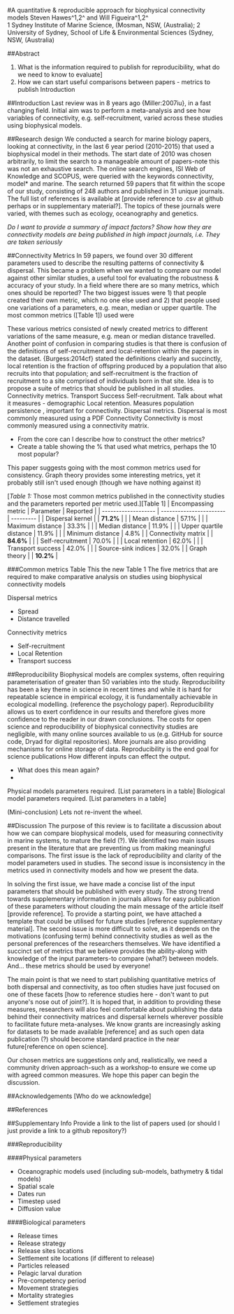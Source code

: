#A quantitative & reproducible approach for biophysical connectivity models
Steven Hawes^1,2^ and Will Figueira^1,2^  
1 Sydney Institute of Marine Science,  (Mosman, NSW,  (Australia); 2 University of Sydney, School of Life & Environmental Sciences (Sydney, NSW,  (Australia)

##Abstract 
1. What is the information required to publish for reproducibility, what do we need to know to evaluate]
2. How we can start useful comparisons between papers - metrics to publish
Introduction

##Introduction
Last review was in 8 years ago {Miller:2007iu}, in a fast changing field.
Initial aim was to perform a meta-analysis and see how variables of connectivity, e.g. self-recruitment, varied across these studies using biophysical models.

##Research design
We conducted a search for marine biology papers, looking at connectivity, in the last 6 year period (2010-2015) that used a biophysical model in their methods. The start date of 2010 was chosen arbitrarily, to limit the search to a manageable amount of papers-note this was not an exhaustive search. The online search engines, ISI Web of Knowledge and SCOPUS, were queried with the keywords connectivity, model* and marine. The search returned 59 papers that fit within the scope of our study, consisting of 248 authors and published in 31 unique journals. The full list of references is available at [provide reference to .csv at github perhaps or in supplementary material?]. The topics of these journals were varied, with themes such as ecology, oceanography and genetics.

*Do I want to provide a summary of impact factors? Show how they are connectivity models are being published in high impact journals, i.e. They are taken seriously*

##Connectivity Metrics
In 59 papers, we found over 30 different parameters used to describe the resulting patterns of connectivity & dispersal. This became a problem when we wanted to compare our model against other similar studies, a useful tool for evaluating the robustness & accuracy of your study. In a field where there are so many metrics, which ones should be reported? The two biggest issues were 1) that people created their own metric, which no one else used and 2) that people used one variations of a parameters, e.g. mean, median or upper quartile. The most common metrics ([Table 1]) used were

 These various metrics consisted of newly created metrics to different variations of the same measure, e.g. mean or median distance travelled.
Another point of confusion in comparing studies is that there is confusion of the definitions of self-recruitment and local-retention within the papers in the dataset. {Burgess:2014cf} stated the definitions clearly and succinctly, local retention is the fraction of offspring produced by a population that also recruits into that population; and self-recruitment is the fraction of recruitment to a site comprised of individuals born in that site.
Idea is to propose a suite of metrics that should be published in all studies.
Connectivity metrics.
Transport Success
Self-recruitment. Talk about what it measures - demographic
Local retention. Measures population persistence , important for connectivity.
Dispersal metrics.
Dispersal is most commonly measured using a PDF
Connectivity
Connectivity is most commonly measured using a connectivity matrix.
- From the core can I describe how to construct the other metrics?
- Create a table showing the % that used what metrics, perhaps the 10 most popular?

This paper suggests going with the most common metrics used for consistency. Graph theory provides some interesting metrics, yet it probably still isn't used enough (though we have nothing against it)

 
[*Table 1:* Those most common metrics published in the connectivity studies and the parameters reported per metric used.][Table 1]
| Encompassing metric |        Parameter        |  Reported |
| ------------------- | ----------------------- | --------- |
| Dispersal kernel    |                         | **71.2%** |
|                     | Mean distance           | 57.1%     |
|                     | Maximum distance        | 33.3%     |
|                     | Median distance         | 11.9%     |
|                     | Upper quartile distance | 11.9%     |
|                     | Minimum distance        | 4.8%      |
| Connectivity matrix |                         | **84.6%** |
|                     | Self-recruitment        | 70.0%     |
|                     | Local retention         | 62.0%     |
|                     | Transport success       | 42.0%     |
|                     | Source-sink indices     | 32.0%     |
| Graph theory        |                         | **10.2%** |



###Common metrics Table
This the new
Table 1 The five metrics that are required to make comparative analysis on studies using biophysical connectivity models

Dispersal metrics
+ Spread
+ Distance travelled

Connectivity metrics
+ Self-recruitment
+ Local Retention
+ Transport success

##Reproducibility
Biophysical models are complex systems, often requiring parameterisation of greater than 50 variables into the study.
Reproducibility has been a key theme in science in recent times and while it is hard for repeatable science in empirical ecology, it is fundamentally achievable in ecological modelling. (reference the psychology paper). Reproducibility allows us to exert confidence in our results and therefore gives more confidence to the reader in our drawn conclusions.
The costs for open science and reproducibility of biophysical connectivity studies are negligible, with many online sources available to us (e.g. GitHub for source code, Dryad for digital repositories). More journals are also providing mechanisms for online storage of data.
Reproducibility is the end goal for science publications
How different inputs can effect the output.
- What does this mean again?
- 
Physical models parameters required. [List parameters in a table]
Biological model parameters required. [List parameters in a table]

(Mini-conclusion) Lets not re-invent the wheel.

##Discussion
The purpose of this review is to facilitate a discussion about how we can compare biophysical models, used for measuring connectivity in marine systems, to mature the field (?). We identified two main issues present in the literature that are preventing us from making meaningful comparisons. The first issue is the lack of reproducibility and clarity of the model parameters used in studies. The second issue is inconsistency in the metrics used in connectivity models and how we present the data.

In solving the first issue, we have made a concise list of the input parameters that should be published with every study. The strong trend towards supplementary information in journals allows for easy publication of these parameters without clouding the main message of the article itself [provide reference]. To provide a starting point, we have attached a template that could be utilised for future studies [reference supplementary material].
The second issue is more difficult to solve, as it depends on the motivations (confusing term) behind connectivity studies as well as the personal preferences of the researchers themselves. We have identified a succinct set of metrics that we believe provides the ability-along with knowledge of the input parameters-to compare (what?) between models. And… these metrics should be used by everyone!

The main point is that we need to start publishing quantitative metrics of both dispersal and connectivity, as too often studies have just focused on one of these facets [how to reference studies here - don't want to put anyone's nose out of joint?]. It is hoped that, in addition to providing these measures, researchers will also feel comfortable about publishing the data behind their connectivity matrices and dispersal kernels wherever possible to facilitate future meta-analyses. We know grants are increasingly asking for datasets to be made available [reference] and as such open data publication (?) should become standard practice in the near future[reference on open science].

Our chosen metrics are suggestions only and, realistically, we need a community driven approach-such as a workshop-to ensure we come up with agreed common measures. We hope this paper can begin the discussion.

##Acknowledgements
[Who do we acknowledge]

##References

##Supplementary Info
Provide a link to the list of papers used (or should I just provide a link to a github repository?)

###Reproducibility

####Physical parameters
+ Oceanographic models used (including sub-models, bathymetry & tidal models)
+ Spatial scale
+ Dates run
+ Timestep used
+ Diffusion value



####Biological parameters
+ Release times 
+ Release strategy 
+ Release sites locations 
+ Settlement site locations (if different to release) 
+ Particles released
+ Pelagic larval duration
+ Pre-competency period
+ Movement strategies
+ Mortality strategies
+ Settlement strategies


